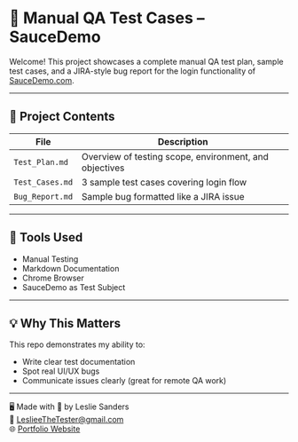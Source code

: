 # 🧪 Manual QA Test Cases – SauceDemo

Welcome! This project showcases a complete manual QA test plan, sample test cases, and a JIRA-style bug report for the login functionality of [SauceDemo.com](https://www.saucedemo.com).

---

## 📂 Project Contents

| File | Description |
|------|-------------|
| `Test_Plan.md` | Overview of testing scope, environment, and objectives |
| `Test_Cases.md` | 3 sample test cases covering login flow |
| `Bug_Report.md` | Sample bug formatted like a JIRA issue |

---

## 🔧 Tools Used
- Manual Testing
- Markdown Documentation
- Chrome Browser
- SauceDemo as Test Subject

---

## 💡 Why This Matters
This repo demonstrates my ability to:
- Write clear test documentation
- Spot real UI/UX bugs
- Communicate issues clearly (great for remote QA work)

---

🖥 Made with 💪 by Leslie Sanders  
📧 [LeslieeTheTester@gmail.com](mailto:LeslieeTheTester@gmail.com)  
🌐 [Portfolio Website](https://lesliesanders.github.io/web-portfolio-site)  
